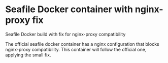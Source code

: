 # Seafile Docker container with nginx-proxy fix
Seafile Docker build with fix for nginx-proxy compatibility 

The official seafile docker container has a nginx configuration that blocks nginx-proxy compatibility. This container will follow the official one, applying the small fix.
